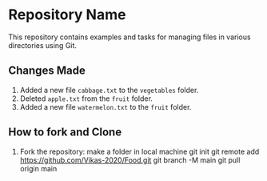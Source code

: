 # Repository Name

This repository contains examples and tasks for managing files in various directories using Git.

## Changes Made
1. Added a new file `cabbage.txt` to the `vegetables` folder.
2. Deleted `apple.txt` from the `fruit` folder.
3. Added a new file `watermelon.txt` to the `fruit` folder.

## How to fork and Clone
1. Fork the repository:
make a folder in local machine
git init
git remote add https://github.com/Vikas-2020/Food.git
git branch -M main
git pull origin main
